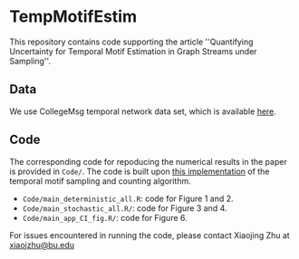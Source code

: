 # TempMotifEstim 
This repository contains code supporting the article ''Quantifying Uncertainty for Temporal Motif Estimation in Graph Streams under Sampling''. 

## Data 
We use CollegeMsg temporal network data set, which is available [here](https://snap.stanford.edu/data/CollegeMsg.html). 

## Code
The corresponding code for repoducing the numerical results in the paper is provided in `Code/`. The code is built upon [this implementation](https://github.com/jingjing-cs/Temporal-Motif-Counting) of the temporal motif sampling and counting algorithm. 

* `Code/main_deterministic_all.R`: code for Figure 1 and 2.
* `Code/main_stochastic_all.R/`: code for Figure 3 and 4. 
* `Code/main_app_CI_fig.R/`: code for Figure 6. 

For issues encountered in running the code, please contact Xiaojing Zhu at xiaojzhu@bu.edu
